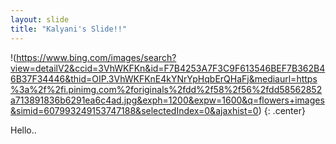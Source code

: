 ```yaml
---
layout: slide
title: "Kalyani's Slide!!"
---
```


!(https://www.bing.com/images/search?view=detailV2&ccid=3VhWKFKn&id=F7B4253A7F3C9F613546BEF7B362B46B37F34446&thid=OIP.3VhWKFKnE4kYNrYpHqbErQHaFj&mediaurl=https%3a%2f%2fi.pinimg.com%2foriginals%2fdd%2f58%2f56%2fdd58562852a713891836b6291ea6c4ad.jpg&exph=1200&expw=1600&q=flowers+images&simid=607993249153747188&selectedIndex=0&ajaxhist=0)
{: .center}

Hello..
